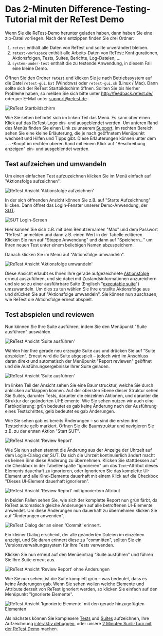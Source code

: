 Das 2-Minuten Difference-Testing-Tutorial mit der ReTest Demo
=============================================================

Wenn Sie die ReTest-Demo herunter geladen haben, dann haben Sie eine zip-Datei vorliegen.
Nach dem entzippen finden Sie drei Ordner:

1. `retest` enthält alle Daten von ReTest und sollte unverändert bleiben.
2. `retest-workspace` enthält alle Arbeits-Daten von ReTest: Konfigurationen, Aktionsfolgen, Tests, Suites, Berichte, Log-Dateien, ...
3. `system-under-test` enthält die zu testende Anwendung, in diesem Fall eine kleine Demo.

Öffnen Sie den Ordner `retest` und klicken Sie je nach Betriebssystem auf die Datei `retest-gui.bat` (Windows) oder `retest-gui.sh` (Linux / Mac).
Dann sollte sich der ReTest Startbildschirm öffnen. 
Sollten Sie bis hierher Probleme haben, so melden Sie sich bitte unter http://feedback.retest.de/ oder per E-Mail unter [support@retest.de](mailto:support@retest.de). 

![ReTest Startbildschirm](2-min-diff-testing-demo-tutorial-1.png)

Wie Sie sehen befindet sich im linken Teil das Menü. Es kann über einen Klick auf das ReTest-Logo ein- und ausgeblendet werden.
Um unteren Rand des Menüs finden Sie einen Link zu unserem [Support](http://feedback.retest.de). 
Im rechten Bereich sehen Sie eine kleine Erläuterung, die je nach geöffnetem Menüpunkt wechselt und Hilfen und Tipps gibt.
Diese Erläuterungen können unter dem `...`-Knopf im rechten oberen Rand mit einem Klick auf "Beschreibung anzeigen" ein- und ausgeblendet werden.

Test aufzeichen und umwandeln
-----------------------------

Um einen einfachen Test aufzuzeichnen klicken Sie im Menü einfach auf "Aktionsfolge aufzeichnen".

![ReTest Ansicht 'Aktionsfolge aufzeichnen'](2-min-diff-testing-demo-tutorial-2.png)

In der sich öffnenden Ansicht können Sie z.B. auf "Starte Aufzeichnung" klicken.
Dann öffnet das Login-Fenster unserer Demo-Anwendung, der [SUT](../testprozess/was-ist-die-sut.md).

![SUT Login-Screen](2-min-diff-testing-demo-tutorial-3.png)

Hier können Sie sich z.B. mit dem Benutzernamen "Max" und dem Passwort "ReTest" anmelden und dann z.B. einen Wert in der Tabelle editieren.
Klicken Sie nun auf "Stoppe Anwendung" und dann auf "Speichern..." um Ihren neuen Test unter einem beliebigen Namen abzuspeichern.

Danach klicken Sie im Menü auf "Aktionsfolge umwandeln".

![ReTest Ansicht 'Aktionsfolge umwandeln'](2-min-diff-testing-demo-tutorial-4.png)

Diese Ansicht erlaubt es Ihnen Ihre gerade aufgezeichnete [Aktionsfolge](../testprozess/definitionen.md) erneut auszuführen, 
und sie dabei mit Zustandsinformationen anzureichern und sie so zu einer ausführbare Suite (Englisch "[executable suite](../testprozess/definitionen.md)") umzuwandeln. 
Um dies zu tun wählen Sie Ihre erstellte Aktionsfolge aus und drücken Sie auf "Aktionsfolge umwandeln".
Sie können nun zuschauen, wie ReTest die Aktionsfolge erneut abspielt.

Test abspielen und reviewen
---------------------------

Nun können Sie Ihre Suite ausführen, indem Sie den Menüpunkt "Suite ausführen" auswählen.

![ReTest Ansicht 'Suite ausführen'](2-min-diff-testing-demo-tutorial-5.png)

Wählen hier Ihre gerade neu erzeugte Suite aus und drücken Sie auf "Suite abspielen".
Erneut wird die Suite abgespielt – jedoch wird im Anschluss daran direkt und automatisch der Menüpunkt "Report reviewen" geöffnet
und die Ausführungsergebnisse Ihrer Suite geladen.

![ReTest Ansicht 'Suite ausführen'](2-min-diff-testing-demo-tutorial-6.png)

Im linken Teil der Ansicht sehen Sie eine Baumstrucktur, welche Sie durch anklicken aufklappen können. 
Auf der obersten Ebene dieser Struktur sehen Sie Suites, darunter Tests, darunter die einzelnen Aktionen, 
und darunter die Struktur der geänderten UI-Elemente.
Wie Sie sehen nutzen wir auch eine Farbkodierung: 
grün bedeutet es gab keine Änderung nach der Ausführung eines Testschrittes,
gelb bedeutet es gab Änderungen.

Wie Sie sehen gab es bereits Änderungen – so sind die ersten drei Testschritte gelb markiert.
Öffnen Sie die Baumstruktur und navigieren Sie z.B. zu der ersten Aktion "Start SUT".

![ReTest Ansicht 'Review Report'](2-min-diff-testing-demo-tutorial-7.png)

Wie Sie nun sehen stammt die Änderung aus der Anzeige der Uhrzeit auf dem Login-Dialog der SUT.
Da sich die Uhrzeit kontinuierlich ändert macht es keinen Sinn diese Änderung zu übernehmen.
Klicken Sie stattdessen auf die Checkbox in der Tabellenspalte "ignorieren" um das `Text`-Attribut dieses Elements dauerhaft zu ignorieren,
oder Ignorieren Sie das komplette UI-Element und alle Kind-Elemente dauerhaft mit einem Klick auf die Checkbox "Dieses UI-Element dauerhaft ignorieren".

![ReTest Ansicht 'Review Report' mit ignoriertem Attribut](2-min-diff-testing-demo-tutorial-8.png)

In beiden Fällen sehen Sie, wie sich der komplette Report nun grün färbt, da ReTest automatisch gleiche Änderungen auf alle betroffenen UI-Elemente anwendet.
Um diese Änderungen nun dauerhaft zu übernehmen klicken Sie auf "Änderungen anwenden".

![ReTest Dialog der an einen 'Commit' erinnert.](2-min-diff-testing-demo-tutorial-9.png)

Ein kleiner Dialog erscheint, der alle geänderten Dateien im einzelnen anzeigt, und Sie daran erinnert diese zu "committen", 
sollten Sie ein Versionsverwaltungssystem für Ihre Tests verwenden.

Klicken Sie nun erneut auf den Menüeintrag "Suite ausführen" und führen Sie Ihre Suite erneut aus.

![ReTest Ansicht 'Review Report' ohne Änderungen](2-min-diff-testing-demo-tutorial-10.png)

Wie Sie nun sehen, ist die Suite komplett grün – was bedeutet, dass es keine Änderungen gab.
Wenn Sie sehen wollen welche Elemente und Attribute derzeit von ReTest ignoriert werden, 
so klicken Sie einfach auf den Menüpunkt "Ignorierte Elemente".

![ReTest Ansicht 'Ignorierte Elemente' mit den gerade hinzugefügten Elementen](2-min-diff-testing-demo-tutorial-11.png)

Als nächstes können Sie komplexere [Tests](../recapture/test-zusammenstellen.md) und [Suites](../recapture/suite-zusammenstellen.md) aufzeichnen,
Ihre Aufzeichnung [interaktiv debuggen](../recapture/actionsfolge-bearbeiten.md),
oder unsere [2 Minuten Surili-Tour mit der ReTest Demo](2-min-surili-demo-tutorial.md) machen.
